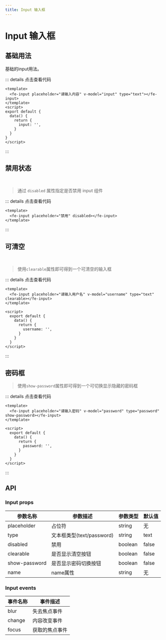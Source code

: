 ```yaml
---
title: Input 输入框
---
```


# Input 输入框

## 基础用法

<script>
export default {
  data() {
    return {
      input: '',
      username: '',
      password: '',
    }
  }
}
</script>

基础的input用法。

<template>
  <fe-input placeholder="请输入内容" v-model="input" type="text"></fe-input>
</template>

::: details 点击查看代码
```vue
<template>
  <fe-input placeholder="请输入内容" v-model="input" type="text"></fe-input>
</template>
<script>
export default {
  data() {
    return {
      input: '',
    }
  }
}
</script>
```
:::


## 禁用状态
<br>
<template>
  <fe-input placeholder="禁用" disabled></fe-input>
</template>

> 通过 `disabled` 属性指定是否禁用 input 组件

::: details 点击查看代码
```vue
<template>
  <fe-input placeholder="禁用" disabled></fe-input>
</template>
```
:::

## 可清空
<br>
<template>
  <fe-input placeholder="请输入用户名" v-model="username" type="text" clearable></fe-input>
</template>

> 使用`clearable`属性即可得到一个可清空的输入框

::: details 点击查看代码
```vue
<template>
  <fe-input placeholder="请输入用户名" v-model="username" type="text" clearable></fe-input>
</template>

<script>
  export default {
    data() {
      return {
        username: '',
      }
    }
  }
</script>
```
:::

## 密码框

<template>
  <br>
  <fe-input placeholder="请输入密码" v-model="password" type="password" show-password></fe-input>
</template>

> 使用`show-password`属性即可得到一个可切换显示隐藏的密码框

::: details 点击查看代码
```vue
<template>
  <fe-input placeholder="请输入密码" v-model="password" type="password" show-password></fe-input>
</template>

<script>
  export default {
    data() {
      return {
        password: '',
      }
    }
  }
</script>
```
:::

## API
### Input props

| 参数名称 | 参数描述 | 参数类型 | 默认值 | 
| ------| ------ | ------ |------ |
| placeholder | 占位符 | string | 无 | 
| type | 文本框类型(text/password) | string | text | 
| disabled | 禁用 | boolean | false | 
| clearable | 是否显示清空按钮 | boolean | false | 
| show-password | 是否显示密码切换按钮 | boolean | false | 
| name | name属性 | string | 无 | 

### Input events

| 事件名称 | 事件描述 | 
| ------| ------ |
| blur | 失去焦点事件 | 
| change | 内容改变事件 |
| focus | 获取的焦点事件 | 